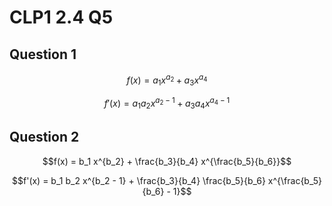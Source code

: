 # CLP1 2.4 Q5

## Question 1

$$f(x) = a_1 x^{a_2} + a_3 x^{a_4}$$

$$f'(x) = a_1 a_2 x^{a_2 - 1} + a_3 a_4 x^{a_4 - 1}$$

## Question 2

$$f(x) = b_1 x^{b_2} + \frac{b_3}{b_4} x^{\frac{b_5}{b_6}}$$

$$f'(x) = b_1 b_2 x^{b_2 - 1} + \frac{b_3}{b_4} \frac{b_5}{b_6} x^{\frac{b_5}{b_6} - 1}$$